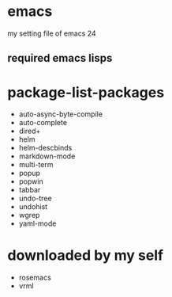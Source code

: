emacs
=====

my setting file of emacs 24

required emacs lisps
-----
# package-list-packages
* auto-async-byte-compile
* auto-complete
* dired+
* helm
* helm-descbinds
* markdown-mode
* multi-term
* popup
* popwin
* tabbar
* undo-tree
* undohist
* wgrep
* yaml-mode

# downloaded by my self
* rosemacs
* vrml
